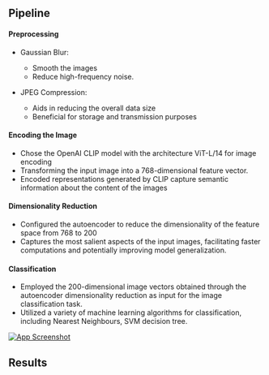 ## Pipeline

#### Preprocessing
- Gaussian Blur: 
    - Smooth the images
    - Reduce high-frequency noise.

- JPEG Compression:
    - Aids in reducing the overall data size
    - Beneficial for storage and transmission purposes

#### Encoding the Image
- Chose the OpenAI CLIP model with the architecture ViT-L/14 for image encoding
- Transforming the input image into a 768-dimensional feature vector.
-  Encoded representations generated by CLIP capture semantic information about the content of the images


####  Dimensionality Reduction
- Configured the autoencoder to reduce the dimensionality of the feature space from 768 to 200
- Captures the most salient aspects of the input images, facilitating faster computations and potentially improving model generalization.

####  Classification
- Employed the 200-dimensional image vectors obtained through the autoencoder dimensionality reduction as input for the image classification task.
- Utilized a variety of machine learning algorithms for classification, including Nearest Neighbours, SVM decision tree.

[![App Screenshot](https://drive.google.com/uc?id=1KE6mpSnRcyEQU4WUZpx2nzgdTMDqowWr)](https://drive.google.com/file/d/1KE6mpSnRcyEQU4WUZpx2nzgdTMDqowWr/preview)


## Results
